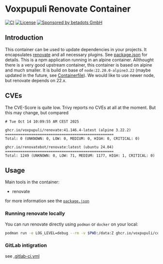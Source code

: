 # Voxpupuli Renovate Container

[![CI](https://github.com/voxpupuli/container-renovate/actions/workflows/ci.yaml/badge.svg)](https://github.com/voxpupuli/container-renovate/actions/workflows/ci.yaml)
[![License](https://img.shields.io/github/license/voxpupuli/container-renovate.svg)](https://github.com/voxpupuli/container-renovate/blob/main/LICENSE)
[![Sponsored by betadots GmbH](https://img.shields.io/badge/Sponsored%20by-betadots%20GmbH-blue.svg)](https://www.betadots.de)

## Introduction

This container can be used to update dependencies in your projects.
It encapsulates [renovate](https://github.com/renovatebot/renovate) and all necessary plugins.
See [package.json](package.json) for details.
This is a npm application running in an alpine container.
Allthought there is a very good upstream container, this container is based on alpine and much smaller.
It is build on base of `node:22.20.0-alpine3.22` (maybe updated in the future, see [Containerfile](Containerfile)).
We would like to use newer node, but renovate depends on 22.x.

## CVEs

The CVE-Score is quite low.
Trivy reports no CVEs at all at the moment.
But this may change, but compared

```
# Tue Oct 14 10:09:55 AM CEST 2025

ghcr.io/voxpupuli/renovate:41.146.4-latest (alpine 3.22.2)
==================================================
Total: 0 (UNKNOWN: 0, LOW: 0, MEDIUM: 0, HIGH: 0, CRITICAL: 0)

ghcr.io/renovatebot/renovate:latest (ubuntu 24.04)
==================================================
Total: 1249 (UNKNOWN: 0, LOW: 71, MEDIUM: 1177, HIGH: 1, CRITICAL: 0)
```

## Usage

Main tools in the container:

- renovate

for more information see the [`package.json`](package.json)

### Running renovate locally

You can run renovate directly using `podman` or `docker` on your local:

```bash
podman run -e LOG_LEVEL=debug --rm -v $PWD:/data:Z ghcr.io/voxpupuli/container-renovate --platform=local --dry-run
```

### GitLab intigration

see [.gitlab-ci.yml](.gitlab-ci.yml)
